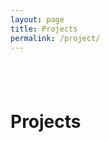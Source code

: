 ```yaml
---
layout: page
title: Projects
permalink: /project/
---
```


<div style="height: 40px;"></div>

<h1 class="text-center">Projects</h1>

